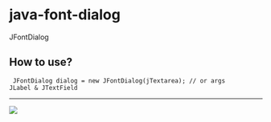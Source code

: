 # java-font-dialog
JFontDialog
## How to use?
<code> JFontDialog dialog = new JFontDialog(jTextarea); // or args JLabel & JTextField </code>

<hr/>

![](https://github.com/barismeral/java-font-dialog/blob/master/dialog.JPG?raw=true)
